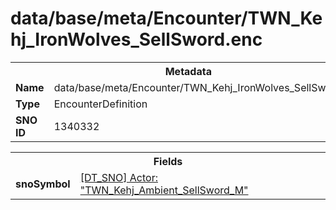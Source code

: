 <h1>data/base/meta/Encounter/TWN_Kehj_IronWolves_SellSword.enc</h1><table><tr><th colspan="100%">Metadata</th></tr><tr><td><b>Name</b></td><td>data/base/meta/Encounter/TWN_Kehj_IronWolves_SellSword.enc</td></tr><tr><td><b>Type</b></td><td>EncounterDefinition</td></tr><tr><td><b>SNO ID</b></td><td>1340332</td></tr></table>

<table><tr><th colspan="100%">Fields</th></tr><tr><td><b>snoSymbol</b></td><td><a href="..\Actor\TWN_Kehj_Ambient_SellSword_M.acr.md">[DT_SNO] Actor: "TWN_Kehj_Ambient_SellSword_M"</a></td></tr></table>

